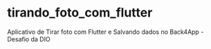 # tirando_foto_com_flutter
Aplicativo de Tirar foto com Flutter e Salvando dados no Back4App - Desafio da DIO

